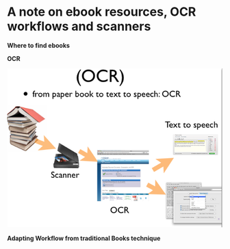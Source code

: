 # A note on ebook resources, OCR workflows and scanners

**Where to find ebooks**

**OCR**

![A%20note%20on%20ebook%20resources,%20OCR%20workflows%20and%20scann%20fc4ad17d484c4495aa97c5a27f6c1cd3/Untitled.png](A%20note%20on%20ebook%20resources,%20OCR%20workflows%20and%20scann%20fc4ad17d484c4495aa97c5a27f6c1cd3/Untitled.png)

**Adapting Workflow from traditional Books technique**